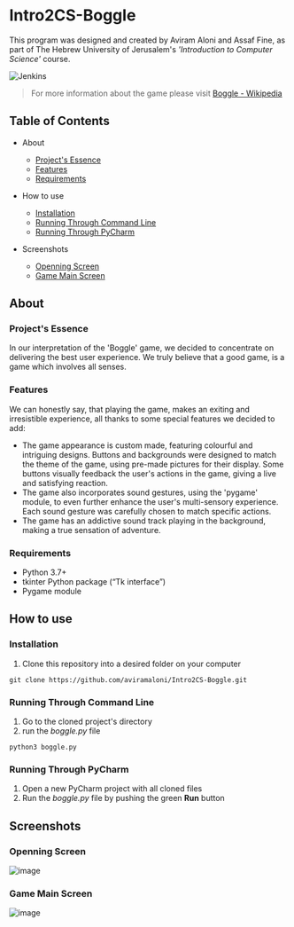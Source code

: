 # Intro2CS-Boggle
This program was designed and created by Aviram Aloni and Assaf Fine, as part of 
The Hebrew University of Jerusalem's *'Introduction to Computer Science'* course.

![Jenkins](https://img.shields.io/jenkins/build?jobUrl=https%3A%2F%2Fwso2.org%2Fjenkins%2Fview%2FAll%2520Builds%2Fjob%2Farchetypes)

> For more information about the game please visit [Boggle - Wikipedia](https://en.wikipedia.org/wiki/Boggle)

## Table of Contents
- About
  - [Project's Essence](#projects-essence)
  - [Features](#features)
  - [Requirements](#requirements)

- How to use
  - [Installation](#installation)
  - [Running Through Command Line](#running-through-command-line)
  - [Running Through PyCharm](#running-through-pycharm)
 
- Screenshots
  - [Openning Screen](#openning-screen)
  - [Game Main Screen](#game-main-screen)

## About
### Project's Essence
In our interpretation of the 'Boggle' game, we decided to concentrate 
on delivering the best user experience. We truly believe that a good
game, is a game which involves all senses.

### Features
We can honestly say, that
playing the game, makes an exiting and irresistible experience, all thanks
to some special features we decided to add:
- The game appearance is custom made, featuring colourful and intriguing
  designs. Buttons and backgrounds were designed to match the theme of the
  game, using pre-made pictures for their display. Some buttons visually 
  feedback the user's actions in the game, giving a live and satisfying
  reaction.
- The game also incorporates sound gestures, using the 'pygame' module, to
  even further enhance the user's multi-sensory experience. Each sound
  gesture was carefully chosen to match specific actions.
- The game has an addictive sound track playing in the background, making
  a true sensation of adventure. 

### Requirements
- Python 3.7+
- tkinter Python package (“Tk interface”)
- Pygame module

## How to use
### Installation
1. Clone this repository into a desired folder on your computer
```
git clone https://github.com/aviramaloni/Intro2CS-Boggle.git
```

### Running Through Command Line
1. Go to the cloned project's directory
2. run the *boggle.py* file
```
python3 boggle.py
```
### Running Through PyCharm
1. Open a new PyCharm project with all cloned files
2. Run the *boggle.py* file by pushing the green **Run** button

## Screenshots
### Openning Screen
![image](https://user-images.githubusercontent.com/84475121/142207891-f96812fd-36cd-401d-94e0-3ae5df374d45.png)

### Game Main Screen
![image](https://user-images.githubusercontent.com/84475121/142207925-c3f32ca4-8e61-4b1d-9bed-25150b3f9ece.png)
